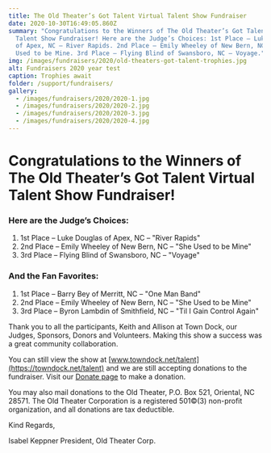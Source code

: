 ```yaml
---
title: The Old Theater’s Got Talent Virtual Talent Show Fundraiser
date: 2020-10-30T16:49:05.860Z
summary: "Congratulations to the Winners of The Old Theater’s Got Talent Virtual
  Talent Show Fundraiser! Here are the Judge’s Choices: 1st Place – Luke Douglas
  of Apex, NC – River Rapids. 2nd Place – Emily Wheeley of New Bern, NC – She
  Used to be Mine. 3rd Place – Flying Blind of Swansboro, NC – Voyage."
img: /images/fundraisers/2020/old-theaters-got-talent-trophies.jpg
alt: Fundraisers 2020 year test
caption: Trophies await
folder: /support/fundraisers/
gallery:
  - /images/fundraisers/2020/2020-1.jpg
  - /images/fundraisers/2020/2020-2.jpg
  - /images/fundraisers/2020/2020-3.jpg
  - /images/fundraisers/2020/2020-4.jpg
---
```

# Congratulations to the Winners of The Old Theater’s Got Talent Virtual Talent Show Fundraiser!

### Here are the Judge’s Choices:

1. 1st Place – Luke Douglas of Apex, NC – "River Rapids"
2. 2nd Place – Emily Wheeley of New Bern, NC – "She Used to be Mine"
3. 3rd Place – Flying Blind of Swansboro, NC – "Voyage"

### And the Fan Favorites:

1. 1st Place – Barry Bey of Merritt, NC – "One Man Band"
2. 2nd Place – Emily Wheeley of New Bern, NC – "She Used to be Mine"
3. 3rd Place – Byron Lambdin of Smithfield, NC – "Til I Gain Control Again"

Thank you to all the participants, Keith and Allison at Town Dock, our Judges, Sponsors, Donors and Volunteers. Making this show a success was a great community collaboration.

You can still view the show at [www.towndock.net/talent](https://towndock.net/talent) and we are still accepting donations to the fundraiser. Visit our [Donate page](/support/donate) to make a donation.

You may also mail donations to the Old Theater, P.O. Box 521, Oriental, NC 28571. The Old Theater Corporation is a registered 501©(3) non-profit organization, and all donations are tax deductible.

Kind Regards,

Isabel Keppner
President, Old Theater Corp.
